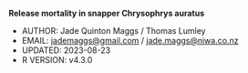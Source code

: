 **Release mortality in snapper Chrysophrys auratus**

- AUTHOR:       Jade Quinton Maggs / Thomas Lumley
- EMAIL:        jademaggs@gmail.com / jade.maggs@niwa.co.nz
- UPDATED:      2023-08-23
- R VERSION:    v4.3.0
